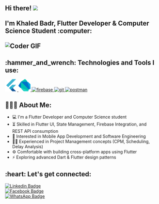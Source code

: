<h2 align="left">
 <abc>
  <br>Hi there! <img src="https://user-images.githubusercontent.com/42378118/110234147-e3259600-7f4e-11eb-95be-0c4047144dea.gif" width="30"><br>
  <br> I'm Khaled Badr, Flutter Developer & Computer Science Student :computer:<br>
  <br>
    <img src="https://media.giphy.com/media/SWoSkN6DxTszqIKEqv/giphy.gif" alt="Coder GIF" width="500">
 </abc>
</h2> 

<h2 align="left">:hammer_and_wrench: Technologies and Tools I use:</h2>
<p align="left">
    <a href="https://flutter.dev/" target="_blank"> <img src="https://raw.githubusercontent.com/devicons/devicon/master/icons/flutter/flutter-original.svg" alt="flutter" width="40" height="40"/> </a>
    <a href="https://dart.dev/" target="_blank"> <img src="https://raw.githubusercontent.com/devicons/devicon/master/icons/dart/dart-original.svg" alt="dart" width="40" height="40"/> </a>
    <a href="https://firebase.google.com/" target="_blank"> <img src="https://www.vectorlogo.zone/logos/firebase/firebase-icon.svg" alt="firebase" width="40" height="40"/> </a>
    <a href="https://git-scm.com/" target="_blank"> <img src="https://www.vectorlogo.zone/logos/git-scm/git-scm-icon.svg" alt="git" width="40" height="40"/> </a>
    <a href="https://www.postman.com/" target="_blank"> <img src="https://www.vectorlogo.zone/logos/getpostman/getpostman-icon.svg" alt="postman" width="40" height="40"/> </a>
</p>

<h2 align="left">👨🏻‍💻 About Me:</h2>

- :computer: I'm a Flutter Developer and Computer Science student  
- :hourglass_flowing_sand: Skilled in Flutter UI, State Management, Firebase Integration, and REST API consumption  
- :rocket: Interested in Mobile App Development and Software Engineering  
- :man_technologist: Experienced in Project Management concepts (CPM, Scheduling, Delay Analysis)  
- :gear: Comfortable with building cross-platform apps using Flutter  
- :zap: Exploring advanced Dart & Flutter design patterns  

<h2 align="left">:heart: Let's get connected:</h2>

[![Linkedin Badge](https://img.shields.io/badge/-Khaled%20Badr-blue?style=flat-square&logo=linkedin&logoColor=white&link=mailto:khaledbadr.dev@gmail.com)](https://www.linkedin.com/in/khaled-badr-0325972a1)    
[![Facebook Badge](https://img.shields.io/badge/-Facebook-3b5998?style=flat-square&logo=facebook&logoColor=white&link=mailto:khaledbadr.dev@gmail.com)](https://www.facebook.com/share/1G8ZQ8kYcR/)  
[![WhatsApp Badge](https://img.shields.io/badge/-WhatsApp-25D366?style=flat-square&logo=whatsapp&logoColor=white&link=mailto:khaledbadr.dev@gmail.com)](https://wa.me/201210147948)  
